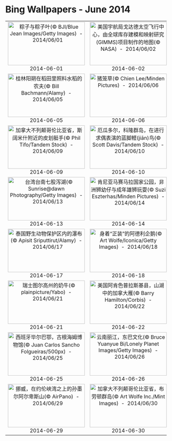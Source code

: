 # Bing Wallpapers - June 2014

| | | | |
|:-------------------------:|:-------------------------:|:-------------------------:|:-------------------------:|
| <a href="https://bing.ee123.net/img/cn/fhd/2014/06/01.jpg" target="_blank"><img src="https://bing.ee123.net/img/cn/fhd/2014/06/01.jpg" width="240" height="135" alt="粽子与粽子叶(© BJI/Blue Jean Images/Getty Images)  -  2014/06/01" title="粽子与粽子叶(© BJI/Blue Jean Images/Getty Images)  -  2014/06/01"></a><br>2014-06-01<br> | <a href="https://bing.ee123.net/img/cn/fhd/2014/06/02.jpg" target="_blank"><img src="https://bing.ee123.net/img/cn/fhd/2014/06/02.jpg" width="240" height="135" alt="美国宇航局戈达德太空飞行中心，由全球库存建模和映射研究(GIMMS)项目制作的地图(© NASA)  -  2014/06/02" title="美国宇航局戈达德太空飞行中心，由全球库存建模和映射研究(GIMMS)项目制作的地图(© NASA)  -  2014/06/02"></a><br>2014-06-02<br> | <a href="https://bing.ee123.net/img/cn/fhd/2014/06/03.jpg" target="_blank"><img src="https://bing.ee123.net/img/cn/fhd/2014/06/03.jpg" width="240" height="135" alt="印度尼西亚科莫多国家公园，柳珊瑚、海百合与海绵(© Mammoth HD)  -  2014/06/03" title="印度尼西亚科莫多国家公园，柳珊瑚、海百合与海绵(© Mammoth HD)  -  2014/06/03"></a><br>2014-06-03<br> | <a href="https://bing.ee123.net/img/cn/fhd/2014/06/04.jpg" target="_blank"><img src="https://bing.ee123.net/img/cn/fhd/2014/06/04.jpg" width="240" height="135" alt="陕西西安古城墙，身穿秦装的士兵(© Keren Su/China Span/Getty Images)  -  2014/06/04" title="陕西西安古城墙，身穿秦装的士兵(© Keren Su/China Span/Getty Images)  -  2014/06/04"></a><br>2014-06-04<br> |
| <a href="https://bing.ee123.net/img/cn/fhd/2014/06/05.jpg" target="_blank"><img src="https://bing.ee123.net/img/cn/fhd/2014/06/05.jpg" width="240" height="135" alt="桂林阳朔在稻田里照料水稻的农夫(© Bill Bachmann/Alamy)  -  2014/06/05" title="桂林阳朔在稻田里照料水稻的农夫(© Bill Bachmann/Alamy)  -  2014/06/05"></a><br>2014-06-05<br> | <a href="https://bing.ee123.net/img/cn/fhd/2014/06/06.jpg" target="_blank"><img src="https://bing.ee123.net/img/cn/fhd/2014/06/06.jpg" width="240" height="135" alt="猪笼草(© Chien Lee/Minden Pictures)  -  2014/06/06" title="猪笼草(© Chien Lee/Minden Pictures)  -  2014/06/06"></a><br>2014-06-06<br> | <a href="https://bing.ee123.net/img/cn/fhd/2014/06/07.jpg" target="_blank"><img src="https://bing.ee123.net/img/cn/fhd/2014/06/07.jpg" width="240" height="135" alt="澳大利亚黑德兰港，雷电风暴切断库克角(© Simon Phelps Photography/Getty Images)  -  2014/06/07" title="澳大利亚黑德兰港，雷电风暴切断库克角(© Simon Phelps Photography/Getty Images)  -  2014/06/07"></a><br>2014-06-07<br> | <a href="https://bing.ee123.net/img/cn/fhd/2014/06/08.jpg" target="_blank"><img src="https://bing.ee123.net/img/cn/fhd/2014/06/08.jpg" width="240" height="135" alt="美国乔治亚州布拉斯敦峰顶的瞭望台(© Sean Pavone/Alamy)  -  2014/06/08" title="美国乔治亚州布拉斯敦峰顶的瞭望台(© Sean Pavone/Alamy)  -  2014/06/08"></a><br>2014-06-08<br> |
| <a href="https://bing.ee123.net/img/cn/fhd/2014/06/09.jpg" target="_blank"><img src="https://bing.ee123.net/img/cn/fhd/2014/06/09.jpg" width="240" height="135" alt="加拿大不列颠哥伦比亚省，斯阔米什附近的皮划艇手(© Phil Tifo/Tandem Stock)  -  2014/06/09" title="加拿大不列颠哥伦比亚省，斯阔米什附近的皮划艇手(© Phil Tifo/Tandem Stock)  -  2014/06/09"></a><br>2014-06-09<br> | <a href="https://bing.ee123.net/img/cn/fhd/2014/06/10.jpg" target="_blank"><img src="https://bing.ee123.net/img/cn/fhd/2014/06/10.jpg" width="240" height="135" alt="厄瓜多尔，科隆群岛，在进行求偶表演的蓝脚鲣(jiān)鸟(© Scott Davis/Tandem Stock)  -  2014/06/10" title="厄瓜多尔，科隆群岛，在进行求偶表演的蓝脚鲣(jiān)鸟(© Scott Davis/Tandem Stock)  -  2014/06/10"></a><br>2014-06-10<br> | <a href="https://bing.ee123.net/img/cn/fhd/2014/06/11.jpg" target="_blank"><img src="https://bing.ee123.net/img/cn/fhd/2014/06/11.jpg" width="240" height="135" alt="在足球场上用足球组成的一个巨大的巴西国旗(© Volker Möhrke/Corbis)  -  2014/06/11" title="在足球场上用足球组成的一个巨大的巴西国旗(© Volker Möhrke/Corbis)  -  2014/06/11"></a><br>2014-06-11<br> | <a href="https://bing.ee123.net/img/cn/fhd/2014/06/12.jpg" target="_blank"><img src="https://bing.ee123.net/img/cn/fhd/2014/06/12.jpg" width="240" height="135" alt="蒸笼中的蒸馄饨(© Lauri Patterson/Vetta/Getty Images)  -  2014/06/12" title="蒸笼中的蒸馄饨(© Lauri Patterson/Vetta/Getty Images)  -  2014/06/12"></a><br>2014-06-12<br> |
| <a href="https://bing.ee123.net/img/cn/fhd/2014/06/13.jpg" target="_blank"><img src="https://bing.ee123.net/img/cn/fhd/2014/06/13.jpg" width="240" height="135" alt="台湾台南七股泻湖(© Sunrise@dawn Photography/Getty Images)  -  2014/06/13" title="台湾台南七股泻湖(© Sunrise@dawn Photography/Getty Images)  -  2014/06/13"></a><br>2014-06-13<br> | <a href="https://bing.ee123.net/img/cn/fhd/2014/06/14.jpg" target="_blank"><img src="https://bing.ee123.net/img/cn/fhd/2014/06/14.jpg" width="240" height="135" alt="肯尼亚马赛马拉国家公园，非洲狮幼仔与成年雄狮玩耍(© Suzi Eszterhas/Minden Pictures)  -  2014/06/14" title="肯尼亚马赛马拉国家公园，非洲狮幼仔与成年雄狮玩耍(© Suzi Eszterhas/Minden Pictures)  -  2014/06/14"></a><br>2014-06-14<br> | <a href="https://bing.ee123.net/img/cn/fhd/2014/06/15.jpg" target="_blank"><img src="https://bing.ee123.net/img/cn/fhd/2014/06/15.jpg" width="240" height="135" alt="西班牙托莱多(© Pedro Jarque Krebs/500px)  -  2014/06/15" title="西班牙托莱多(© Pedro Jarque Krebs/500px)  -  2014/06/15"></a><br>2014-06-15<br> | <a href="https://bing.ee123.net/img/cn/fhd/2014/06/16.jpg" target="_blank"><img src="https://bing.ee123.net/img/cn/fhd/2014/06/16.jpg" width="240" height="135" alt="青岛夜景(© MirageC/Moment Open/Getty Images)  -  2014/06/16" title="青岛夜景(© MirageC/Moment Open/Getty Images)  -  2014/06/16"></a><br>2014-06-16<br> |
| <a href="https://bing.ee123.net/img/cn/fhd/2014/06/17.jpg" target="_blank"><img src="https://bing.ee123.net/img/cn/fhd/2014/06/17.jpg" width="240" height="135" alt="泰国野生动物保护区内的瀑布(© Apisit Sriputtirut/Alamy)  -  2014/06/17" title="泰国野生动物保护区内的瀑布(© Apisit Sriputtirut/Alamy)  -  2014/06/17"></a><br>2014-06-17<br> | <a href="https://bing.ee123.net/img/cn/fhd/2014/06/18.jpg" target="_blank"><img src="https://bing.ee123.net/img/cn/fhd/2014/06/18.jpg" width="240" height="135" alt="身着“正装”的阿德利企鹅(© Art Wolfe/Iconica/Getty Images)  -  2014/06/18" title="身着“正装”的阿德利企鹅(© Art Wolfe/Iconica/Getty Images)  -  2014/06/18"></a><br>2014-06-18<br> | <a href="https://bing.ee123.net/img/cn/fhd/2014/06/19.jpg" target="_blank"><img src="https://bing.ee123.net/img/cn/fhd/2014/06/19.jpg" width="240" height="135" alt="暗色桌面上的一碗面(© feryersan/Moment/Getty Images)  -  2014/06/19" title="暗色桌面上的一碗面(© feryersan/Moment/Getty Images)  -  2014/06/19"></a><br>2014-06-19<br> | <a href="https://bing.ee123.net/img/cn/fhd/2014/06/20.jpg" target="_blank"><img src="https://bing.ee123.net/img/cn/fhd/2014/06/20.jpg" width="240" height="135" alt="太阳耀斑(© NASA)  -  2014/06/20" title="太阳耀斑(© NASA)  -  2014/06/20"></a><br>2014-06-20<br> |
| <a href="https://bing.ee123.net/img/cn/fhd/2014/06/21.jpg" target="_blank"><img src="https://bing.ee123.net/img/cn/fhd/2014/06/21.jpg" width="240" height="135" alt="瑞士图尔高州的奶牛(© plainpicture/Yabo)  -  2014/06/21" title="瑞士图尔高州的奶牛(© plainpicture/Yabo)  -  2014/06/21"></a><br>2014-06-21<br> | <a href="https://bing.ee123.net/img/cn/fhd/2014/06/22.jpg" target="_blank"><img src="https://bing.ee123.net/img/cn/fhd/2014/06/22.jpg" width="240" height="135" alt="美国阿肯色普拉斯基县，山湖中的加拿大雁(© Barry Hamilton/Corbis)  -  2014/06/22" title="美国阿肯色普拉斯基县，山湖中的加拿大雁(© Barry Hamilton/Corbis)  -  2014/06/22"></a><br>2014-06-22<br> | <a href="https://bing.ee123.net/img/cn/fhd/2014/06/23.jpg" target="_blank"><img src="https://bing.ee123.net/img/cn/fhd/2014/06/23.jpg" width="240" height="135" alt="罗马尼亚布科维纳的牧场(© Photononstop/SuperStock)  -  2014/06/23" title="罗马尼亚布科维纳的牧场(© Photononstop/SuperStock)  -  2014/06/23"></a><br>2014-06-23<br> | <a href="https://bing.ee123.net/img/cn/fhd/2014/06/24.jpg" target="_blank"><img src="https://bing.ee123.net/img/cn/fhd/2014/06/24.jpg" width="240" height="135" alt="花海(© Mendowong Photography/Moment Open/Getty Images)  -  2014/06/24" title="花海(© Mendowong Photography/Moment Open/Getty Images)  -  2014/06/24"></a><br>2014-06-24<br> |
| <a href="https://bing.ee123.net/img/cn/fhd/2014/06/25.jpg" target="_blank"><img src="https://bing.ee123.net/img/cn/fhd/2014/06/25.jpg" width="240" height="135" alt="西班牙毕尔巴鄂，古根海姆博物馆(© Juan Carlos Sancho Folgueiras/500px)  -  2014/06/25" title="西班牙毕尔巴鄂，古根海姆博物馆(© Juan Carlos Sancho Folgueiras/500px)  -  2014/06/25"></a><br>2014-06-25<br> | <a href="https://bing.ee123.net/img/cn/fhd/2014/06/26.jpg" target="_blank"><img src="https://bing.ee123.net/img/cn/fhd/2014/06/26.jpg" width="240" height="135" alt="云南丽江，东巴文化(© Bruce Yuanyue Bi/Lonely Planet Images/Getty Images)  -  2014/06/26" title="云南丽江，东巴文化(© Bruce Yuanyue Bi/Lonely Planet Images/Getty Images)  -  2014/06/26"></a><br>2014-06-26<br> | <a href="https://bing.ee123.net/img/cn/fhd/2014/06/27.jpg" target="_blank"><img src="https://bing.ee123.net/img/cn/fhd/2014/06/27.jpg" width="240" height="135" alt="美国缅因州，老兰花海滩的码头(© Michael Orso/Tandem Stock)  -  2014/06/27" title="美国缅因州，老兰花海滩的码头(© Michael Orso/Tandem Stock)  -  2014/06/27"></a><br>2014-06-27<br> | <a href="https://bing.ee123.net/img/cn/fhd/2014/06/28.jpg" target="_blank"><img src="https://bing.ee123.net/img/cn/fhd/2014/06/28.jpg" width="240" height="135" alt="尼日尔，埃尔山脉东部，汇聚在撒哈拉沙漠的雨水(© Michael Fay/Aurora Photos)  -  2014/06/28" title="尼日尔，埃尔山脉东部，汇聚在撒哈拉沙漠的雨水(© Michael Fay/Aurora Photos)  -  2014/06/28"></a><br>2014-06-28<br> |
| <a href="https://bing.ee123.net/img/cn/fhd/2014/06/29.jpg" target="_blank"><img src="https://bing.ee123.net/img/cn/fhd/2014/06/29.jpg" width="240" height="135" alt="挪威，在约伦峡湾之上的孙墨尔阿尔卑斯山(© AirPano)  -  2014/06/29" title="挪威，在约伦峡湾之上的孙墨尔阿尔卑斯山(© AirPano)  -  2014/06/29"></a><br>2014-06-29<br> | <a href="https://bing.ee123.net/img/cn/fhd/2014/06/30.jpg" target="_blank"><img src="https://bing.ee123.net/img/cn/fhd/2014/06/30.jpg" width="240" height="135" alt="加拿大不列颠哥伦比亚省，布劳顿群岛(© Art Wolfe Inc./Mint Images)  -  2014/06/30" title="加拿大不列颠哥伦比亚省，布劳顿群岛(© Art Wolfe Inc./Mint Images)  -  2014/06/30"></a><br>2014-06-30<br> |  |  |

